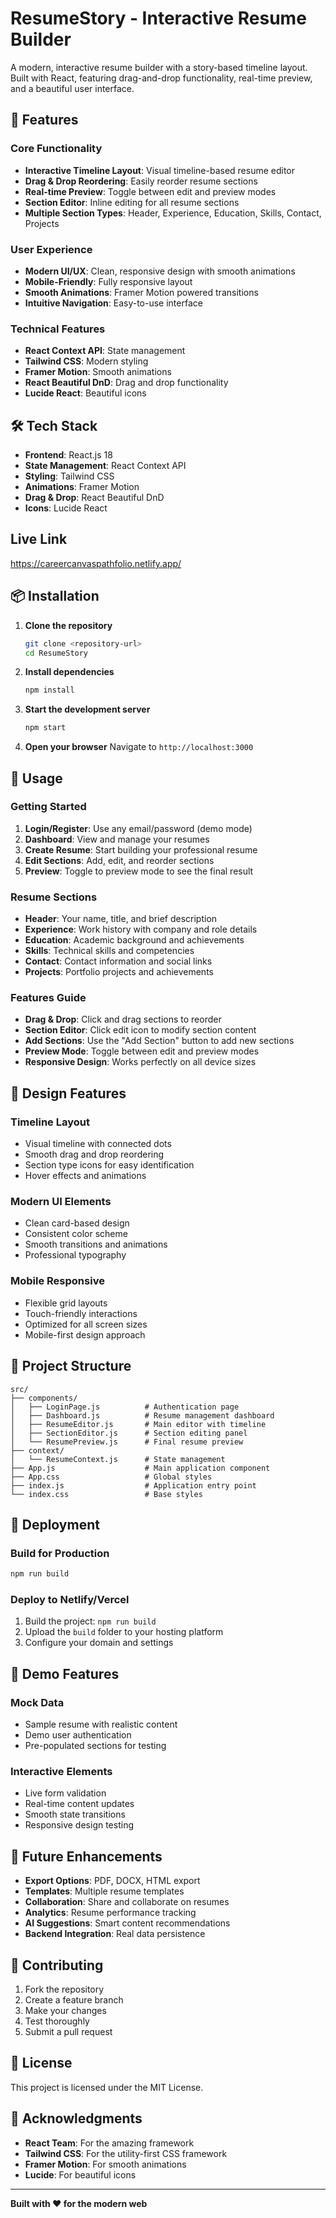# ResumeStory - Interactive Resume Builder

A modern, interactive resume builder with a story-based timeline layout. Built with React, featuring drag-and-drop functionality, real-time preview, and a beautiful user interface.

## 🚀 Features

### Core Functionality
- **Interactive Timeline Layout**: Visual timeline-based resume editor
- **Drag & Drop Reordering**: Easily reorder resume sections
- **Real-time Preview**: Toggle between edit and preview modes
- **Section Editor**: Inline editing for all resume sections
- **Multiple Section Types**: Header, Experience, Education, Skills, Contact, Projects

### User Experience
- **Modern UI/UX**: Clean, responsive design with smooth animations
- **Mobile-Friendly**: Fully responsive layout
- **Smooth Animations**: Framer Motion powered transitions
- **Intuitive Navigation**: Easy-to-use interface

### Technical Features
- **React Context API**: State management
- **Tailwind CSS**: Modern styling
- **Framer Motion**: Smooth animations
- **React Beautiful DnD**: Drag and drop functionality
- **Lucide React**: Beautiful icons

## 🛠️ Tech Stack

- **Frontend**: React.js 18
- **State Management**: React Context API
- **Styling**: Tailwind CSS
- **Animations**: Framer Motion
- **Drag & Drop**: React Beautiful DnD
- **Icons**: Lucide React

## Live Link 
https://careercanvaspathfolio.netlify.app/
## 📦 Installation

1. **Clone the repository**
   ```bash
   git clone <repository-url>
   cd ResumeStory
   ```

2. **Install dependencies**
   ```bash
   npm install
   ```

3. **Start the development server**
   ```bash
   npm start
   ```

4. **Open your browser**
   Navigate to `http://localhost:3000`

## 🎯 Usage

### Getting Started
1. **Login/Register**: Use any email/password (demo mode)
2. **Dashboard**: View and manage your resumes
3. **Create Resume**: Start building your professional resume
4. **Edit Sections**: Add, edit, and reorder sections
5. **Preview**: Toggle to preview mode to see the final result

### Resume Sections
- **Header**: Your name, title, and brief description
- **Experience**: Work history with company and role details
- **Education**: Academic background and achievements
- **Skills**: Technical skills and competencies
- **Contact**: Contact information and social links
- **Projects**: Portfolio projects and achievements

### Features Guide
- **Drag & Drop**: Click and drag sections to reorder
- **Section Editor**: Click edit icon to modify section content
- **Add Sections**: Use the "Add Section" button to add new sections
- **Preview Mode**: Toggle between edit and preview modes
- **Responsive Design**: Works perfectly on all device sizes

## 🎨 Design Features

### Timeline Layout
- Visual timeline with connected dots
- Smooth drag and drop reordering
- Section type icons for easy identification
- Hover effects and animations

### Modern UI Elements
- Clean card-based design
- Consistent color scheme
- Smooth transitions and animations
- Professional typography

### Mobile Responsive
- Flexible grid layouts
- Touch-friendly interactions
- Optimized for all screen sizes
- Mobile-first design approach

## 🔧 Project Structure

```
src/
├── components/
│   ├── LoginPage.js          # Authentication page
│   ├── Dashboard.js          # Resume management dashboard
│   ├── ResumeEditor.js       # Main editor with timeline
│   ├── SectionEditor.js      # Section editing panel
│   └── ResumePreview.js      # Final resume preview
├── context/
│   └── ResumeContext.js      # State management
├── App.js                    # Main application component
├── App.css                   # Global styles
├── index.js                  # Application entry point
└── index.css                 # Base styles
```

## 🚀 Deployment

### Build for Production
```bash
npm run build
```

### Deploy to Netlify/Vercel
1. Build the project: `npm run build`
2. Upload the `build` folder to your hosting platform
3. Configure your domain and settings

## 🎯 Demo Features

### Mock Data
- Sample resume with realistic content
- Demo user authentication
- Pre-populated sections for testing

### Interactive Elements
- Live form validation
- Real-time content updates
- Smooth state transitions
- Responsive design testing

## 🔮 Future Enhancements

- **Export Options**: PDF, DOCX, HTML export
- **Templates**: Multiple resume templates
- **Collaboration**: Share and collaborate on resumes
- **Analytics**: Resume performance tracking
- **AI Suggestions**: Smart content recommendations
- **Backend Integration**: Real data persistence

## 🤝 Contributing

1. Fork the repository
2. Create a feature branch
3. Make your changes
4. Test thoroughly
5. Submit a pull request

## 📄 License

This project is licensed under the MIT License.

## 🙏 Acknowledgments

- **React Team**: For the amazing framework
- **Tailwind CSS**: For the utility-first CSS framework
- **Framer Motion**: For smooth animations
- **Lucide**: For beautiful icons

---

**Built with ❤️ for the modern web** 

